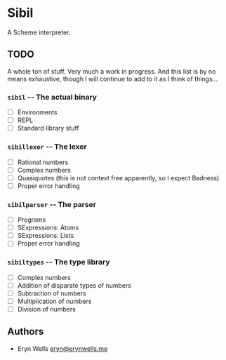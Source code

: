 Sibil
=====

A Scheme interpreter.

## TODO

A whole ton of stuff. Very much a work in progress. And this list is by no means
exhaustive, though I will continue to add to it as I think of things...

### `sibil` -- The actual binary

-[ ] Environments
-[ ] REPL
-[ ] Standard library stuff

### `sibillexer` -- The lexer

-[ ] Rational numbers
-[ ] Complex numbers
-[ ] Quasiquotes (this is not context free apparently, so I expect Badness)
-[ ] Proper error handling

### `sibilparser` -- The parser

-[ ] Programs
-[ ] SExpressions: Atoms
-[ ] SExpressions: Lists
-[ ] Proper error handling

### `sibiltypes` -- The type library

-[ ] Complex numbers
-[ ] Addition of disparate types of numbers
-[ ] Subtraction of numbers
-[ ] Multiplication of numbers
-[ ] Division of numbers

## Authors

- Eryn Wells <eryn@erynwells.me>
